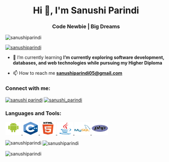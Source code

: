 <h1 align="center">Hi 👋, I'm Sanushi Parindi</h1>
<h3 align="center">Code Newbie | Big Dreams</h3>

<p align="left"> <img src="https://komarev.com/ghpvc/?username=sanushiparindi&label=Profile%20views&color=0e75b6&style=flat" alt="sanushiparindi" /> </p>

<p align="left"> <a href="https://github.com/ryo-ma/github-profile-trophy"><img src="https://github-profile-trophy.vercel.app/?username=sanushiparindi" alt="sanushiparindi" /></a> </p>

- 🌱 I’m currently learning **I’m currently exploring software development, databases, and web technologies while pursuing my Higher Diploma**

- 📫 How to reach me **sanushiparindi05@gmail.com**

<h3 align="left">Connect with me:</h3>
<p align="left">
<a href="https://linkedin.com/in/sanushi parindi" target="blank"><img align="center" src="https://raw.githubusercontent.com/rahuldkjain/github-profile-readme-generator/master/src/images/icons/Social/linked-in-alt.svg" alt="sanushi parindi" height="30" width="50" /></a>
<a href="https://instagram.com/sanushi_parindi" target="blank"><img align="center" src="https://raw.githubusercontent.com/rahuldkjain/github-profile-readme-generator/master/src/images/icons/Social/instagram.svg" alt="sanushi_parindi" height="30" width="50" /></a>
</p>

<h3 align="left">Languages and Tools:</h3>
<p align="left"> <a href="https://developer.android.com" target="_blank" rel="noreferrer"> <img src="https://raw.githubusercontent.com/devicons/devicon/master/icons/android/android-original-wordmark.svg" alt="android" width="50" height="40"/> </a> <a href="https://www.w3schools.com/cpp/" target="_blank" rel="noreferrer"> <img src="https://raw.githubusercontent.com/devicons/devicon/master/icons/cplusplus/cplusplus-original.svg" alt="cplusplus" width="50" height="40"/> </a> <a href="https://www.w3.org/html/" target="_blank" rel="noreferrer"> <img src="https://raw.githubusercontent.com/devicons/devicon/master/icons/html5/html5-original-wordmark.svg" alt="html5" width="50" height="40"/> </a> <a href="https://www.java.com" target="_blank" rel="noreferrer"> <img src="https://raw.githubusercontent.com/devicons/devicon/master/icons/java/java-original.svg" alt="java" width="50" height="40"/> </a> <a href="https://www.mysql.com/" target="_blank" rel="noreferrer"> <img src="https://raw.githubusercontent.com/devicons/devicon/master/icons/mysql/mysql-original-wordmark.svg" alt="mysql" width="50" height="40"/> </a> <a href="https://www.php.net" target="_blank" rel="noreferrer"> <img src="https://raw.githubusercontent.com/devicons/devicon/master/icons/php/php-original.svg" alt="php" width="50" height="40"/> </a> </p>

<p><img align="left" src="https://github-readme-stats.vercel.app/api/top-langs?username=sanushiparindi&show_icons=true&locale=en&layout=compact" alt="sanushiparindi" /></p>

<p>&nbsp;<img align="center" src="https://github-readme-stats.vercel.app/api?username=sanushiparindi&show_icons=true&locale=en" alt="sanushiparindi" /></p>

<p><img align="center" src="https://github-readme-streak-stats.herokuapp.com/?user=sanushiparindi&" alt="sanushiparindi" /></p>

